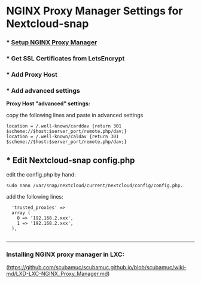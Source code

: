 # NGINX Proxy Manager Settings for Nextcloud-snap

### * [Setup NGINX Proxy Manager](https://github.com/scubamuc/scubamuc.github.io/blob/scubamuc/wiki-md/LXD-LXC-NGINX_Proxy_Manager.md)
### * Get SSL Certificates from LetsEncrypt
### * Add Proxy Host
### * Add advanced settings

**Proxy Host "advanced" settings:**

copy the following lines and paste in advanced settings

```
location = /.well-known/carddav {return 301 $scheme://$host:$server_port/remote.php/dav;}
location = /.well-known/caldav {return 301 $scheme://$host:$server_port/remote.php/dav;}
```
## * Edit Nextcloud-snap config.php

edit the config.php by hand:

```
sudo nano /var/snap/nextcloud/current/nextcloud/config/config.php. 
```
add the following lines:

```
  'trusted_proxies' => 
  array (
    0 => '192.168.2.xxx',
    1 => '192.168.2.xxx',
  ),
  
```
----
### Installing NGINX proxy manager in LXC:

(https://github.com/scubamuc/scubamuc.github.io/blob/scubamuc/wiki-md/LXD-LXC-NGINX_Proxy_Manager.md)
